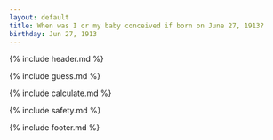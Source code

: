 ```yaml
---
layout: default
title: When was I or my baby conceived if born on June 27, 1913?
birthday: Jun 27, 1913
---
```


{% include header.md %}

{% include guess.md %}

{% include calculate.md %}

{% include safety.md %}

{% include footer.md %}



